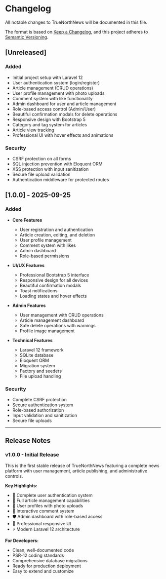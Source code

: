 # Changelog

All notable changes to TrueNorthNews will be documented in this file.

The format is based on [Keep a Changelog](https://keepachangelog.com/en/1.0.0/),
and this project adheres to [Semantic Versioning](https://semver.org/spec/v2.0.0.html).

## [Unreleased]

### Added

-   Initial project setup with Laravel 12
-   User authentication system (login/register)
-   Article management (CRUD operations)
-   User profile management with photo uploads
-   Comment system with like functionality
-   Admin dashboard for user and article management
-   Role-based access control (Admin/User)
-   Beautiful confirmation modals for delete operations
-   Responsive design with Bootstrap 5
-   Category and tag system for articles
-   Article view tracking
-   Professional UI with hover effects and animations

### Security

-   CSRF protection on all forms
-   SQL injection prevention with Eloquent ORM
-   XSS protection with input sanitization
-   Secure file upload validation
-   Authentication middleware for protected routes

## [1.0.0] - 2025-09-25

### Added

-   **Core Features**

    -   User registration and authentication
    -   Article creation, editing, and deletion
    -   User profile management
    -   Comment system with likes
    -   Admin dashboard
    -   Role-based permissions

-   **UI/UX Features**

    -   Professional Bootstrap 5 interface
    -   Responsive design for all devices
    -   Beautiful confirmation modals
    -   Toast notifications
    -   Loading states and hover effects

-   **Admin Features**

    -   User management with CRUD operations
    -   Article management dashboard
    -   Safe delete operations with warnings
    -   Profile image management

-   **Technical Features**
    -   Laravel 12 framework
    -   SQLite database
    -   Eloquent ORM
    -   Migration system
    -   Factory and seeders
    -   File upload handling

### Security

-   Complete CSRF protection
-   Secure authentication system
-   Role-based authorization
-   Input validation and sanitization
-   Secure file uploads

---

## Release Notes

### v1.0.0 - Initial Release

This is the first stable release of TrueNorthNews featuring a complete news platform with user management, article publishing, and administrative controls.

**Key Highlights:**

-   🎯 Complete user authentication system
-   📰 Full article management capabilities
-   👥 User profiles with photo uploads
-   💬 Interactive comment system
-   🛡️ Admin dashboard with role-based access
-   🎨 Professional responsive UI
-   ⚡ Modern Laravel 12 architecture

**For Developers:**

-   Clean, well-documented code
-   PSR-12 coding standards
-   Comprehensive database migrations
-   Ready for production deployment
-   Easy to extend and customize
